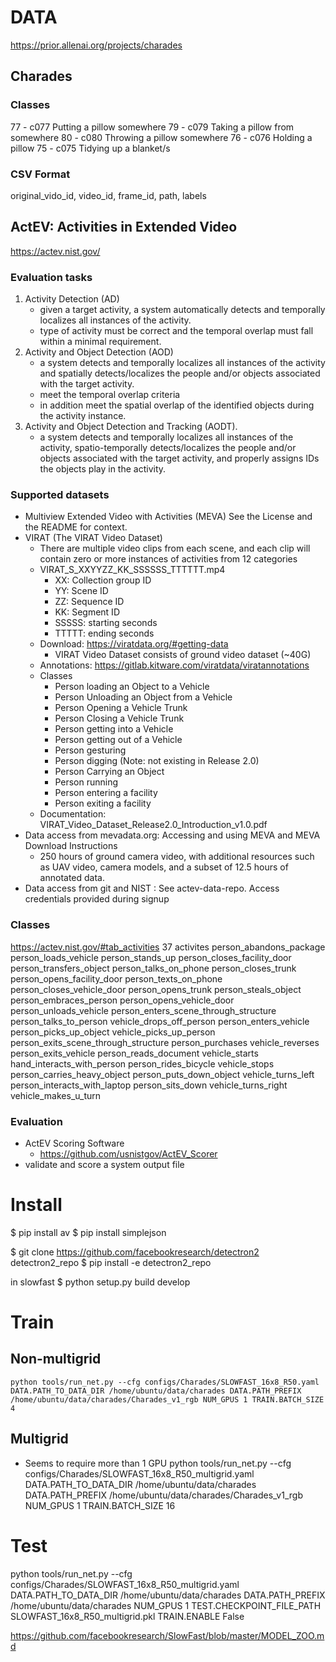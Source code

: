 # DATA
https://prior.allenai.org/projects/charades
## Charades
### Classes
77 - c077 Putting a pillow somewhere
79 - c079 Taking a pillow from somewhere
80 - c080 Throwing a pillow somewhere
76 - c076 Holding a pillow
75 - c075 Tidying up a blanket/s
### CSV Format
original_vido_id, video_id, frame_id, path, labels 

## ActEV: Activities in Extended Video
https://actev.nist.gov/

### Evaluation tasks
1) Activity Detection (AD)
    - given a target activity, a system automatically detects and temporally localizes all instances of the activity.
    - type of activity must be correct and the temporal overlap must fall within a minimal requirement.
2) Activity and Object Detection (AOD)
    - a system detects and temporally localizes all instances of the activity and spatially detects/localizes the people and/or objects associated with the target activity.
    - meet the temporal overlap criteria
    - in addition meet the spatial overlap of the identified objects during the activity instance.
3) Activity and Object Detection and Tracking (AODT).
    - a system detects and temporally localizes all instances of the activity, spatio-temporally detects/localizes the people and/or objects associated with the target activity, and properly assigns IDs the objects play in the activity. 

### Supported datasets
* Multiview Extended Video with Activities (MEVA) See the License and the README for context.
* VIRAT (The VIRAT Video Dataset)
    * There are multiple video clips from each scene, and each clip will contain zero or more instances of activities from 12 categories
    * VIRAT_S_XXYYZZ_KK_SSSSSS_TTTTTT.mp4
        * XX: Collection group ID
        * YY: Scene ID
        * ZZ: Sequence ID
        * KK: Segment ID
        * SSSSS: starting seconds
        * TTTTT: ending seconds
    * Download: https://viratdata.org/#getting-data
        * VIRAT Video Dataset consists of ground video dataset (~40G)
    * Annotations: https://gitlab.kitware.com/viratdata/viratannotations
    * Classes
        * Person loading an Object to a Vehicle
        * Person Unloading an Object from a Vehicle
        * Person Opening a Vehicle Trunk 
        * Person Closing a Vehicle Trunk
        * Person getting into a Vehicle
        * Person getting out of a Vehicle
        * Person gesturing
        * Person digging (Note: not existing in Release 2.0)
        * Person Carrying an Object
        * Person running
        * Person entering a facility
        * Person exiting a facility
    * Documentation:
        VIRAT_Video_Dataset_Release2.0_Introduction_v1.0.pdf
* Data access from mevadata.org: Accessing and using MEVA and MEVA Download Instructions
    * 250 hours of ground camera video, with additional resources such as UAV video, camera models, and a subset of 12.5 hours of annotated data.
* Data access from git and NIST : See actev-data-repo. Access credentials provided during signup

### Classes
https://actev.nist.gov/#tab_activities
37 activites
person_abandons_package	person_loads_vehicle	person_stands_up
person_closes_facility_door	person_transfers_object	person_talks_on_phone
person_closes_trunk	person_opens_facility_door	person_texts_on_phone
person_closes_vehicle_door	person_opens_trunk	person_steals_object
person_embraces_person	person_opens_vehicle_door	person_unloads_vehicle
person_enters_scene_through_structure	person_talks_to_person	vehicle_drops_off_person
person_enters_vehicle	person_picks_up_object	vehicle_picks_up_person
person_exits_scene_through_structure	person_purchases	vehicle_reverses
person_exits_vehicle	person_reads_document	vehicle_starts
hand_interacts_with_person	person_rides_bicycle	vehicle_stops
person_carries_heavy_object	person_puts_down_object	vehicle_turns_left
person_interacts_with_laptop	person_sits_down	vehicle_turns_right
vehicle_makes_u_turn

### Evaluation
* ActEV Scoring Software
  * https://github.com/usnistgov/ActEV_Scorer
* validate and score a system output file


# Install 
$ pip install av
$ pip install simplejson

$ git clone https://github.com/facebookresearch/detectron2 detectron2_repo
$ pip install -e detectron2_repo

in slowfast
$ python setup.py build develop

# Train
## Non-multigrid
    python tools/run_net.py --cfg configs/Charades/SLOWFAST_16x8_R50.yaml DATA.PATH_TO_DATA_DIR /home/ubuntu/data/charades DATA.PATH_PREFIX /home/ubuntu/data/charades/Charades_v1_rgb NUM_GPUS 1 TRAIN.BATCH_SIZE 4
## Multigrid
* Seems to require more than 1 GPU
    python tools/run_net.py --cfg configs/Charades/SLOWFAST_16x8_R50_multigrid.yaml DATA.PATH_TO_DATA_DIR /home/ubuntu/data/charades DATA.PATH_PREFIX /home/ubuntu/data/charades/Charades_v1_rgb NUM_GPUS 1 TRAIN.BATCH_SIZE 16 

# Test
python tools/run_net.py --cfg configs/Charades/SLOWFAST_16x8_R50_multigrid.yaml DATA.PATH_TO_DATA_DIR /home/ubuntu/data/charades DATA.PATH_PREFIX /home/ubuntu/data/charades NUM_GPUS 1 TEST.CHECKPOINT_FILE_PATH SLOWFAST_16x8_R50_multigrid.pkl TRAIN.ENABLE False


https://github.com/facebookresearch/SlowFast/blob/master/MODEL_ZOO.md
